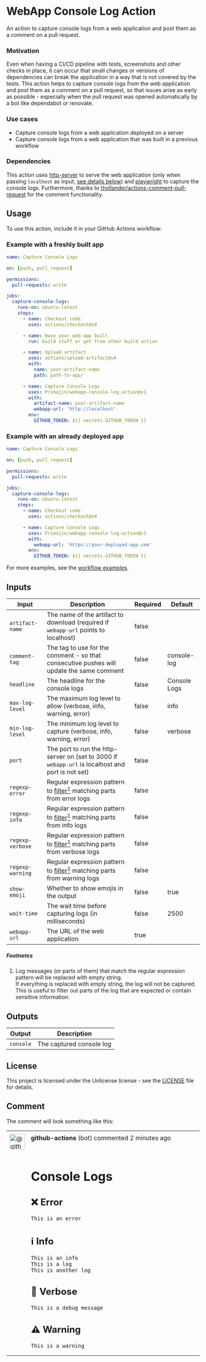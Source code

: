 # WebApp Console Log Action
An action to capture console logs from a web application and post them as a comment on a pull request.

### Motivation
Even when having a CI/CD pipeline with tests, screenshots and other checks in place, it can occur that small changes or
versions of dependencies can break the application in a way that is not covered by the tests.
This action helps to capture console logs from the web application and post them as a comment on a pull request, so that
issues arise as early as possible - especially when the pull request was opened automatically by a bot like dependabot or renovate.

### Use cases
- Capture console logs from a web application deployed on a server
- Capture console logs from a web application that was built in a previous workflow

### Dependencies
This action uses [http-server](https://www.npmjs.com/package/http-server) to serve the web application (only when passing `localhost` as input, [see details below](#webapp-url)) and [playwright](https://www.npmjs.com/package/playwright) to capture the console logs.
Furthermore, thanks to [thollander/actions-comment-pull-request](https://github.com/thollander/actions-comment-pull-request) for the comment functionality.

## Usage
To use this action, include it in your GitHub Actions workflow:

### Example with a freshly built app
```yaml
name: Capture Console Logs

on: [push, pull_request]

permissions:
  pull-requests: write

jobs:
  capture-console-logs:
    runs-on: ubuntu-latest
    steps:
      - name: Checkout code
        uses: actions/checkout@v4

      - name: Have your web-app built
        run: build stuff or get from other build action

      - name: Upload artifact
        uses: actions/upload-artifact@v4
        with:
          name: your-artifact-name
          path: path-to-app/

      - name: Capture Console Logs
        uses: Primajin/webapp-console-log-action@v1
        with:
          artifact-name: your-artifact-name
          webapp-url: 'http://localhost'
        env:
          GITHUB_TOKEN: ${{ secrets.GITHUB_TOKEN }}
```

### Example with an already deployed app
```yaml
name: Capture Console Logs

on: [push, pull_request]

permissions:
  pull-requests: write

jobs:
  capture-console-logs:
    runs-on: ubuntu-latest
    steps:
      - name: Checkout code
        uses: actions/checkout@v4

      - name: Capture Console Logs
        uses: Primajin/webapp-console-log-action@v1
        with:
          webapp-url: 'https://your-deployed-app.com'
        env:
          GITHUB_TOKEN: ${{ secrets.GITHUB_TOKEN }}
```

For more examples, see the [workflow examples](.github/workflows).

## Inputs
| Input                               | Description                                                                                                                                                        | Required | Default       |
|-------------------------------------|--------------------------------------------------------------------------------------------------------------------------------------------------------------------|----------|---------------|
| `artifact-name`                     | The name of the artifact to download (required if `webapp-url` points to localhost)                                                                                | false    |               |
| `comment-tag`                       | The tag to use for the comment - so that consecutive pushes will update the same comment                                                                           | false    | console-log   |
| `headline`                          | The headline for the console logs                                                                                                                                  | false    | Console Logs  |
| `max-log-level`                     | The maximum log level to allow (verbose, info, warning, error)                                                                                                     | false    | info          |
| `min-log-level`                     | The minimum log level to capture (verbose, info, warning, error)                                                                                                   | false    | verbose       |
| `port`                              | The port to run the http-server on (set to 3000 if `webapp-url` is localhost and port is not set)                                                                  | false    |               |
| `regexp-error`                      | Regular expression pattern to <a href="#filter-note" aria-describedby="footnotes-label" role="doc-noteref">filter<sup>1</sup></a> matching parts from error logs   | false    |               |
| `regexp-info`                       | Regular expression pattern to <a href="#filter-note" aria-describedby="footnotes-label" role="doc-noteref">filter<sup>1</sup></a> matching parts from info logs    | false    |               |
| `regexp-verbose`                    | Regular expression pattern to <a href="#filter-note" aria-describedby="footnotes-label" role="doc-noteref">filter<sup>1</sup></a> matching parts from verbose logs | false    |               |
| `regexp-warning`                    | Regular expression pattern to <a href="#filter-note" aria-describedby="footnotes-label" role="doc-noteref">filter<sup>1</sup></a> matching parts from warning logs | false    |               |
| `show-emoji`                        | Whether to show emojis in the output                                                                                                                               | false    | true          |
| `wait-time`                         | The wait time before capturing logs (in milliseconds)                                                                                                              | false    | 2500          |
| <a id="webapp-url"></a>`webapp-url` | The URL of the web application                                                                                                                                     | true     |               |

<footer role="doc-footnote">
  <h5 id="footnotes-label">Footnotes</h5>
  <ol>
    <li id="filter-note">
      Log messages (or parts of them) that match the regular expression pattern will be replaced with empty string.<br>
      If everything is replaced with empty string, the log will not be captured.<br>
      This is useful to filter out parts of the log that are expected or contain sensitive information.
    </li>
  </ol>
</footer>

## Outputs
| Output    | Description              |
|-----------|--------------------------|
| `console` | The captured console log |

## License
This project is licensed under the Unlicense license - see the [LICENSE](LICENSE) file for details.

## Comment

The comment will look something like this:

<table>
  <tr>
    <td colspan="2"></td>
  </tr>
  <tr>
    <td><img src="https://avatars.githubusercontent.com/in/15368?s=80&v=4" alt="@github-actions" width="40" height="40" /></td>
    <td><b>github-actions</b> (bot) commented 2 minutes ago &nbsp;&nbsp;&nbsp;&nbsp;&nbsp;&nbsp;&nbsp;&nbsp;&nbsp;&nbsp;&nbsp;&nbsp;&nbsp;&nbsp;&nbsp;&nbsp;&nbsp;&nbsp;&nbsp;&nbsp;&nbsp;&nbsp;&nbsp;&nbsp;&nbsp;&nbsp;&nbsp;&nbsp;&nbsp;&nbsp;&nbsp;&nbsp;&nbsp;</td>
  </tr>
  <tr>
    <td></td>
<td>

# Console Logs
## ❌ Error
```
This is an error
```

## ℹ️ Info
```
This is an info
This is a log
This is another log
```

## 💬 Verbose
```
This is a debug message
```

## ⚠️ Warning
```
This is a warning
```
</td>
  </tr>
</table>
